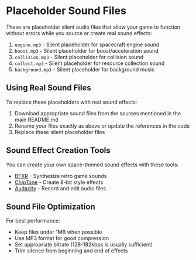 # Placeholder Sound Files

These are placeholder silent audio files that allow your game to function without errors while you source or create real sound effects:

1. `engine.mp3` - Silent placeholder for spacecraft engine sound
2. `boost.mp3` - Silent placeholder for boost/acceleration sound
3. `collision.mp3` - Silent placeholder for collision sound
4. `collect.mp3` - Silent placeholder for resource collection sound
5. `background.mp3` - Silent placeholder for background music

## Using Real Sound Files

To replace these placeholders with real sound effects:

1. Download appropriate sound files from the sources mentioned in the main README.md
2. Rename your files exactly as above or update the references in the code
3. Replace these silent placeholder files

## Sound Effect Creation Tools

You can create your own space-themed sound effects with these tools:

- [BFXR](https://www.bfxr.net/) - Synthesize retro game sounds
- [ChipTone](https://sfbgames.itch.io/chiptone) - Create 8-bit style effects
- [Audacity](https://www.audacityteam.org/) - Record and edit audio files

## Sound File Optimization

For best performance:
- Keep files under 1MB when possible
- Use MP3 format for good compression
- Set appropriate bitrate (128-192kbps is usually sufficient)
- Trim silence from beginning and end of effects 